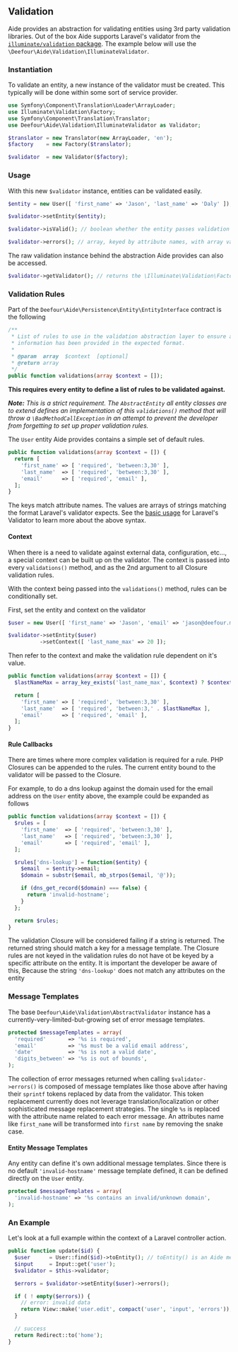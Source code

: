 ## Validation

Aide provides an abstraction for validating entities using 3rd party validation libraries. Out of the box Aide supports Laravel's validator from the [`illuminate/validation` package](https://packagist.org/packages/illuminate/validation). The example below will use the `\Deefour\Aide\Validation\IlluminateValidator`.

### Instantiation

To validate an entity, a new instance of the validator must be created. This typically will be done within some sort of service provider.

```php
use Symfony\Component\Translation\Loader\ArrayLoader;
use Illuminate\Validation\Factory;
use Symfony\Component\Translation\Translator;
use Deefour\Aide\Validation\IlluminateValidator as Validator;

$translator = new Translator(new ArrayLoader, 'en');
$factory    = new Factory($translator);

$validator  = new Validator($factory);
```

### Usage

With this new `$validator` instance, entities can be validated easily.

```php
$entity = new User([ 'first_name' => 'Jason', 'last_name' => 'Daly' ]);

$validator->setEntity($entity);

$validator->isValid(); // boolean whether the entity passes validation rules or not

$validator->errors(); // array, keyed by attribute names, with array values containing list of errors for each attribute
```

The raw validation instance behind the abstraction Aide provides can also be accessed.

```php
$validator->getValidator(); // returns the \Illuminate\Validation\Factory instance
```

### Validation Rules

Part of the `Deefour\Aide\Persistence\Entity\EntityInterface` contract is the following

```php
/**
 * List of rules to use in the validation abstraction layer to ensure all required
 * information has been provided in the expected format.
 *
 * @param  array  $context  [optional]
 * @return array
 */
public function validations(array $context = []);
```

__This requires every entity to define a list of rules to be validated against.__

_**Note:** This is a strict requirement. The `AbstractEntity` all entity classes are to extend defines an implementation of this `validations()` method that will throw a `\BadMethodCallException` in an attempt to prevent the developer from forgetting to set up proper validation rules._

The `User` entity Aide provides contains a simple set of default rules.

```php
public function validations(array $context = []) {
  return [
    'first_name' => [ 'required', 'between:3,30' ],
    'last_name'  => [ 'required', 'between:3,30' ],
    'email'      => [ 'required', 'email' ],
  ];
}
```

The keys match attribute names. The values are arrays of strings matching the format Laravel's validator expects. See the [basic usage](http://laravel.com/docs/validation#basic-usage) for Laravel's Validator to learn more about the above syntax.

#### Context

When there is a need to validate against external data, configuration, etc..., a special context can be built up on the validator. The context is passed into every `validations()` method, and as the 2nd argument to all Closure validation rules.

With the context being passed into the `validations()` method, rules can be conditionally set.

First, set the entity and context on the validator

```php
$user = new User([ 'first_name' => 'Jason', 'email' => 'jason@deefour.me' ]);

$validator->setEntity($user)
          ->setContext([ 'last_name_max' => 20 ]);
```

Then refer to the context and make the validation rule dependent on it's value.

```php
public function validations(array $context = []) {
  $lastNameMax = array_key_exists('last_name_max', $context) ? $context['last_name_max'] : 30;

  return [
    'first_name' => [ 'required', 'between:3,30' ],
    'last_name'  => [ 'required', 'between:3,' . $lastNameMax ],
    'email'      => [ 'required', 'email' ],
  ];
}

```

#### Rule Callbacks

There are times where more complex validation is required for a rule. PHP Closures can be appended to the rules. The current entity bound to the validator will be passed to the Closure.

For example, to do a dns lookup against the domain used for the email address on the `User` entity above, the example could be expanded as follows

```php
public function validations(array $context = []) {
  $rules = [
    'first_name'  => [ 'required', 'between:3,30' ],
    'last_name'   => [ 'required', 'between:3,30' ],
    'email'       => [ 'required', 'email' ],
  ];

  $rules['dns-lookup'] = function($entity) {
    $email  = $entity->email;
    $domain = substr($email, mb_strpos($email, '@'));

    if (dns_get_record($domain) === false) {
      return 'invalid-hostname';
    }
  };

  return $rules;
}
```

The validation Closure will be considered failing if a string is returned. The returned string should match a key for a message template. The Closure rules are not keyed in the validation rules do not have ot be keyed by a specific attribute on the entity. It is important the developer be aware of this, Because the string `'dns-lookup'` does not match any attributes on the entity


### Message Templates

The base `Deefour\Aide\Validation\AbstractValidator` instance has a currently-very-limited-but-growing set of error message templates.

```php
protected $messageTemplates = array(
  'required'       => '%s is required',
  'email'          => '%s must be a valid email address',
  'date'           => '%s is not a valid date',
  'digits_between' => '%s is out of bounds',
);
```

The collection of error messages returned when calling `$validator->errors()` is composed of message templates like those above after having their `sprintf` tokens replaced by data from the validator. This token replacement currently does not leverage translation/localization or other sophisticated message replacement strategies. The single `%s` is replaced with the attribute name related to each error message. An attributes name like `first_name` will be transformed into `first name` by removing the snake case.

#### Entity Message Templates

Any entity can define it's own additional message templates. Since there is no default `'invalid-hostname'` message template defined, it can be defined directly on the `User` entity.

```php
protected $messageTemplates = array(
  'invalid-hostname' => '%s contains an invalid/unknown domain',
);
```

### An Example

Let's look at a full example within the context of a Laravel controller action.

```php
public function update($id) {
  $user      = User::find($id)->toEntity(); // toEntity() is an Aide method
  $input     = Input::get('user');
  $validator = $this->validator;

  $errors = $validator->setEntity($user)->errors();

  if ( ! empty($errors)) {
    // error: invalid data
    return View::make('user.edit', compact('user', 'input', 'errors'));
  }

  // success
  return Redirect::to('home');
}
```